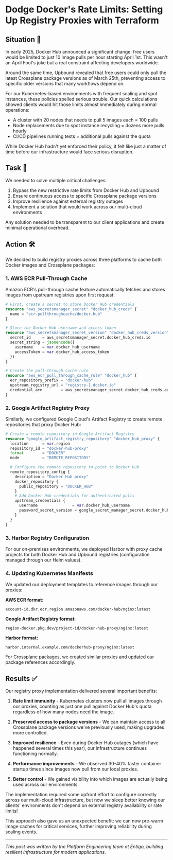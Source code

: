 # Dodge Docker's Rate Limits: Setting Up Registry Proxies with Terraform

## Situation 🚨

In early 2025, Docker Hub announced a significant change: free users would be limited to just 10 image pulls per hour starting April 1st. This wasn't an April Fool's joke but a real constraint affecting developers worldwide.

Around the same time, Upbound revealed that free users could only pull the latest Crossplane package versions as of March 25th, preventing access to specific older versions that many workflows depend on.

For our Kubernetes-based environments with frequent scaling and spot instances, these policies spelled serious trouble. Our quick calculations showed clients would hit those limits almost immediately during normal operations:

- A cluster with 20 nodes that needs to pull 5 images each = 100 pulls
- Node replacements due to spot instance recycling = dozens more pulls hourly
- CI/CD pipelines running tests = additional pulls against the quota

While Docker Hub hadn't yet enforced their policy, it felt like just a matter of time before our infrastructure would face serious disruption.

## Task 🎯

We needed to solve multiple critical challenges:

1. Bypass the new restrictive rate limits from Docker Hub and Upbound
2. Ensure continuous access to specific Crossplane package versions
3. Improve resilience against external registry outages
4. Implement a solution that would work across our multi-cloud environments

Any solution needed to be transparent to our client applications and create minimal operational overhead.

## Action 🛠️

We decided to build registry proxies across three platforms to cache both Docker images and Crossplane packages:

### 1. AWS ECR Pull-Through Cache

Amazon ECR's pull-through cache feature automatically fetches and stores images from upstream registries upon first request:

```terraform
# First, create a secret to store Docker Hub credentials
resource "aws_secretsmanager_secret" "docker_hub_creds" {
  name = "ecr-pullthroughcache/docker-hub"
}

# Store the Docker Hub username and access token
resource "aws_secretsmanager_secret_version" "docker_hub_creds_version" {
  secret_id     = aws_secretsmanager_secret.docker_hub_creds.id
  secret_string = jsonencode({
    username    = var.docker_hub_username
    accessToken = var.docker_hub_access_token
  })
}

# Create the pull-through cache rule
resource "aws_ecr_pull_through_cache_rule" "docker_hub" {
  ecr_repository_prefix = "docker-hub"
  upstream_registry_url = "registry-1.docker.io"
  credential_arn        = aws_secretsmanager_secret.docker_hub_creds.arn
}
```

### 2. Google Artifact Registry Proxy

Similarly, we configured Google Cloud's Artifact Registry to create remote repositories that proxy Docker Hub:

```terraform
# Create a remote repository in Google Artifact Registry
resource "google_artifact_registry_repository" "docker_hub_proxy" {
  location      = var.region
  repository_id = "docker-hub-proxy"
  format        = "DOCKER"
  mode          = "REMOTE_REPOSITORY"

  # Configure the remote repository to point to Docker Hub
  remote_repository_config {
    description = "Docker Hub proxy"
    docker_repository {
      public_repository = "DOCKER_HUB"
    }
    # Add Docker Hub credentials for authenticated pulls
    upstream_credentials {
      username               = var.docker_hub_username
      password_secret_version = google_secret_manager_secret.docker_hub_token.id
    }
  }
}
```

### 3. Harbor Registry Configuration

For our on-premises environments, we deployed Harbor with proxy cache projects for both Docker Hub and Upbound registries (configuration managed through our Helm values).

### 4. Updating Kubernetes Manifests

We updated our deployment templates to reference images through our proxies:

**AWS ECR format:**

```
account-id.dkr.ecr.region.amazonaws.com/docker-hub/nginx:latest
```

**Google Artifact Registry format:**

```
region-docker.pkg.dev/project-id/docker-hub-proxy/nginx:latest
```

**Harbor format:**

```
harbor.internal.example.com/dockerhub-proxy/nginx:latest
```

For Crossplane packages, we created similar proxies and updated our package references accordingly.

## Results ✅

Our registry proxy implementation delivered several important benefits:

1. **Rate limit immunity** - Kubernetes clusters now pull all images through our proxies, counting as just one pull against Docker Hub's quota regardless of how many nodes need the image.

2. **Preserved access to package versions** - We can maintain access to all Crossplane package versions we've previously used, making upgrades more controlled.

3. **Improved resilience** - Even during Docker Hub outages (which have happened several times this year), our infrastructure continues functioning normally.

4. **Performance improvements** - We observed 30-40% faster container startup times since images now pull from our local proxies.

5. **Better control** - We gained visibility into which images are actually being used across our environments.

The implementation required some upfront effort to configure correctly across our multi-cloud infrastructure, but now we sleep better knowing our clients' environments don't depend on external registry availability or rate limits!

This approach also gave us an unexpected benefit: we can now pre-warm image caches for critical services, further improving reliability during scaling events.

---

_This post was written by the Platform Engineering team at Entigo, building resilient infrastructure for modern applications._
